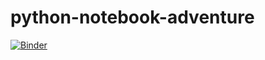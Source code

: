 # python-notebook-adventure

[![Binder](https://mybinder.org/badge_logo.svg)](https://mybinder.org/v2/gh/dshah-wlw/python-notebook-adventure/HEAD)
